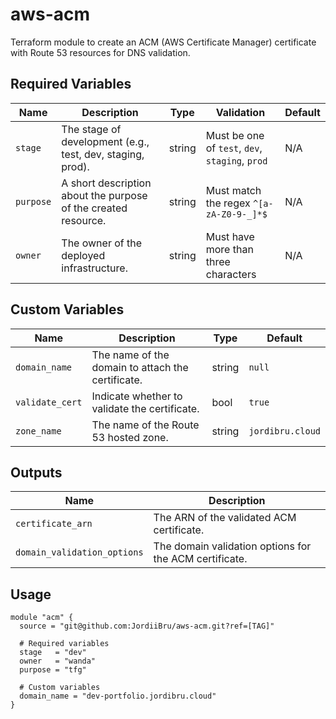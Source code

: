 # aws-acm

Terraform module to create an ACM (AWS Certificate Manager) certificate with Route 53 resources for DNS validation.

## Required Variables

| Name      | Description                                         | Type   | Validation                                     | Default |
|-----------|-----------------------------------------------------|--------|------------------------------------------------|---------|
| `stage`   | The stage of development (e.g., test, dev, staging, prod). | string | Must be one of `test`, `dev`, `staging`, `prod` | N/A     |
| `purpose` | A short description about the purpose of the created resource. | string | Must match the regex `^[a-zA-Z0-9-_]*$`        | N/A     |
| `owner`   | The owner of the deployed infrastructure.           | string | Must have more than three characters           | N/A     |

## Custom Variables

| Name            | Description                                      | Type   | Default              |
|-----------------|--------------------------------------------------|--------|----------------------|
| `domain_name`   | The name of the domain to attach the certificate.| string | `null`               |
| `validate_cert` | Indicate whether to validate the certificate.    | bool   | `true`               |
| `zone_name`     | The name of the Route 53 hosted zone.            | string | `jordibru.cloud`     |

## Outputs

| Name                       | Description                                      |
|----------------------------|--------------------------------------------------|
| `certificate_arn`          | The ARN of the validated ACM certificate.        |
| `domain_validation_options`| The domain validation options for the ACM certificate. |

## Usage

```hcl
module "acm" {
  source = "git@github.com:JordiiBru/aws-acm.git?ref=[TAG]"

  # Required variables
  stage   = "dev"
  owner   = "wanda"
  purpose = "tfg"

  # Custom variables
  domain_name = "dev-portfolio.jordibru.cloud"
}
```